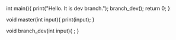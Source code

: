 int main(){
	print("Hello. It is dev branch.");
	branch_dev();
	return 0;
}

void master(int input){
	print(input);
}

void branch_dev(int input){
	;
}
